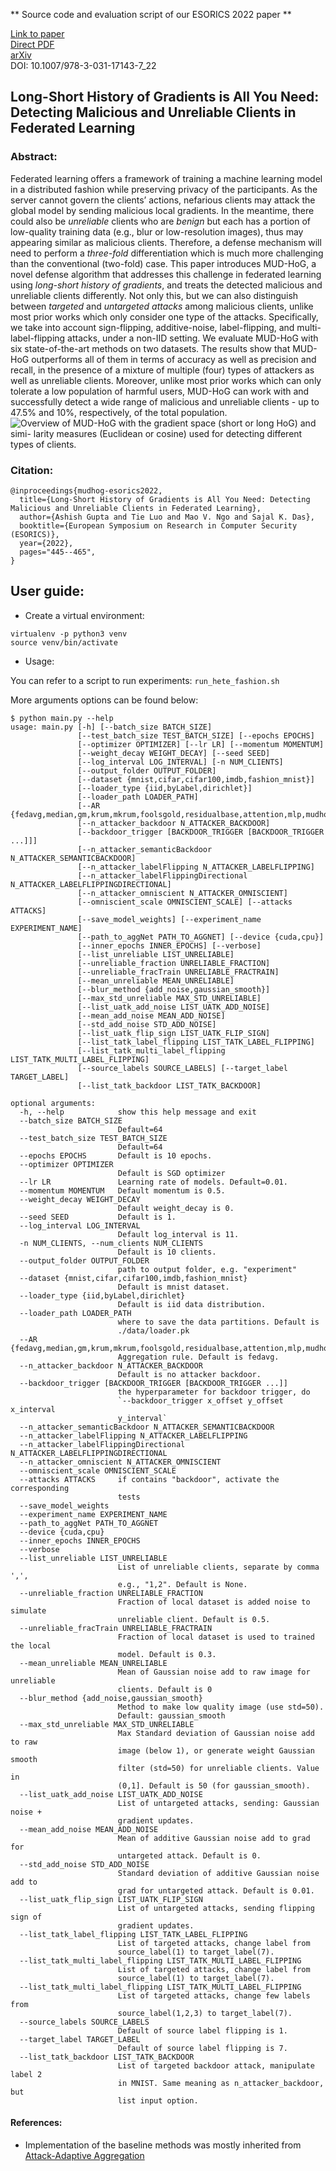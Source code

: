 ** Source code and evaluation script of our ESORICS 2022 paper **

[Link to paper](https://link.springer.com/chapter/10.1007/978-3-031-17143-7_22)<br>
[Direct PDF](https://link.springer.com/content/pdf/10.1007/978-3-031-17143-7_22.pdf?pdf=inline%20link)<br>
[arXiv](https://arxiv.org/abs/2208.10273)<br>
DOI: 10.1007/978-3-031-17143-7_22

## Long-Short History of Gradients is All You Need: Detecting Malicious and Unreliable Clients in Federated Learning

### Abstract:
Federated learning offers a framework of training a machine learning model in a distributed fashion while preserving privacy of the participants. As the server cannot govern the clients’ actions, nefarious clients may attack the global model by sending malicious local gradients. In the meantime, there could also be *unreliable* clients who are *benign* but each has a portion of low-quality training data (e.g., blur or low-resolution images), thus may appearing similar as malicious clients. Therefore, a defense mechanism will need to perform a *three-fold* differentiation which is much more challenging than the conventional (two-fold) case. This paper introduces MUD-HoG, a novel defense algorithm that addresses this challenge in federated learning using *long-short history of gradients*, and treats the detected malicious and unreliable clients differently. Not only this, but we can also distinguish between *targeted* and *untargeted attacks* among malicious clients, unlike most prior works which only consider one type of the attacks. Specifically, we take into account sign-flipping, additive-noise, label-flipping, and multi-label-flipping attacks, under a non-IID setting. We evaluate MUD-HoG with six state-of-the-art methods on two datasets. The results show that MUD-HoG outperforms all of them in terms of accuracy as well as precision and recall, in the presence of a mixture of multiple (four) types of attackers as well as unreliable clients. Moreover, unlike most prior works which can only tolerate a low population of harmful users, MUD-HoG can work with and successfully detect a wide range of malicious and unreliable clients - up to 47.5% and 10%, respectively, of the total population.
![Overview of MUD-HoG with the gradient space (short or long HoG) and simi- larity measures (Euclidean or cosine) used for detecting different types of clients.](./images/MUD-HoG_overview.png)

### Citation:
```
@inproceedings{mudhog-esorics2022,
  title={Long-Short History of Gradients is All You Need: Detecting Malicious and Unreliable Clients in Federated Learning},
  author={Ashish Gupta and Tie Luo and Mao V. Ngo and Sajal K. Das},
  booktitle={European Symposium on Research in Computer Security (ESORICS)},
  year={2022},
  pages="445--465",
}
```

## User guide:
* Create a virtual environment:
```
virtualenv -p python3 venv
source venv/bin/activate
```

* <summary>Usage:</summary>
You can refer to a script to run experiments: `run_hete_fashion.sh`

More arguments options can be found below:

```
$ python main.py --help
usage: main.py [-h] [--batch_size BATCH_SIZE]                                                                                                                                  
               [--test_batch_size TEST_BATCH_SIZE] [--epochs EPOCHS]                                                                                                           
               [--optimizer OPTIMIZER] [--lr LR] [--momentum MOMENTUM]                                                                                                         
               [--weight_decay WEIGHT_DECAY] [--seed SEED]                                                                                                                     
               [--log_interval LOG_INTERVAL] [-n NUM_CLIENTS]                                                                                                                  
               [--output_folder OUTPUT_FOLDER]                                                                                                                                 
               [--dataset {mnist,cifar,cifar100,imdb,fashion_mnist}]                                                                                                           
               [--loader_type {iid,byLabel,dirichlet}]                                                                                                                         
               [--loader_path LOADER_PATH]                                                                                                                                     
               [--AR {fedavg,median,gm,krum,mkrum,foolsgold,residualbase,attention,mlp,mudhog,fedavg_oracle}]                                                                  
               [--n_attacker_backdoor N_ATTACKER_BACKDOOR]                                                                                                                     
               [--backdoor_trigger [BACKDOOR_TRIGGER [BACKDOOR_TRIGGER ...]]]                                                                                                  
               [--n_attacker_semanticBackdoor N_ATTACKER_SEMANTICBACKDOOR]
               [--n_attacker_labelFlipping N_ATTACKER_LABELFLIPPING]
               [--n_attacker_labelFlippingDirectional N_ATTACKER_LABELFLIPPINGDIRECTIONAL]
               [--n_attacker_omniscient N_ATTACKER_OMNISCIENT]
               [--omniscient_scale OMNISCIENT_SCALE] [--attacks ATTACKS]
               [--save_model_weights] [--experiment_name EXPERIMENT_NAME]
               [--path_to_aggNet PATH_TO_AGGNET] [--device {cuda,cpu}]
               [--inner_epochs INNER_EPOCHS] [--verbose]
               [--list_unreliable LIST_UNRELIABLE]
               [--unreliable_fraction UNRELIABLE_FRACTION]
               [--unreliable_fracTrain UNRELIABLE_FRACTRAIN]
               [--mean_unreliable MEAN_UNRELIABLE]
               [--blur_method {add_noise,gaussian_smooth}]
               [--max_std_unreliable MAX_STD_UNRELIABLE]
               [--list_uatk_add_noise LIST_UATK_ADD_NOISE]
               [--mean_add_noise MEAN_ADD_NOISE]
               [--std_add_noise STD_ADD_NOISE]
               [--list_uatk_flip_sign LIST_UATK_FLIP_SIGN]
               [--list_tatk_label_flipping LIST_TATK_LABEL_FLIPPING]
               [--list_tatk_multi_label_flipping LIST_TATK_MULTI_LABEL_FLIPPING]
               [--source_labels SOURCE_LABELS] [--target_label TARGET_LABEL]
               [--list_tatk_backdoor LIST_TATK_BACKDOOR]

optional arguments:
  -h, --help            show this help message and exit
  --batch_size BATCH_SIZE
                        Default=64
  --test_batch_size TEST_BATCH_SIZE
                        Default=64
  --epochs EPOCHS       Default is 10 epochs.
  --optimizer OPTIMIZER
                        Default is SGD optimizer
  --lr LR               Learning rate of models. Default=0.01.
  --momentum MOMENTUM   Default momentum is 0.5.
  --weight_decay WEIGHT_DECAY
                        Default weight_decay is 0.
  --seed SEED           Default is 1.
  --log_interval LOG_INTERVAL
                        Default log_interval is 11.
  -n NUM_CLIENTS, --num_clients NUM_CLIENTS
                        Default is 10 clients.
  --output_folder OUTPUT_FOLDER
                        path to output folder, e.g. "experiment"
  --dataset {mnist,cifar,cifar100,imdb,fashion_mnist}
                        Default is mnist dataset.
  --loader_type {iid,byLabel,dirichlet}
                        Default is iid data distribution.
  --loader_path LOADER_PATH
                        where to save the data partitions. Default is
                        ./data/loader.pk
  --AR {fedavg,median,gm,krum,mkrum,foolsgold,residualbase,attention,mlp,mudhog,fedavg_oracle}
                        Aggregation rule. Default is fedavg.
  --n_attacker_backdoor N_ATTACKER_BACKDOOR
                        Default is no attacker backdoor.
  --backdoor_trigger [BACKDOOR_TRIGGER [BACKDOOR_TRIGGER ...]]
                        the hyperparameter for backdoor trigger, do
                        `--backdoor_trigger x_offset y_offset x_interval
                        y_interval`
  --n_attacker_semanticBackdoor N_ATTACKER_SEMANTICBACKDOOR
  --n_attacker_labelFlipping N_ATTACKER_LABELFLIPPING
  --n_attacker_labelFlippingDirectional N_ATTACKER_LABELFLIPPINGDIRECTIONAL
  --n_attacker_omniscient N_ATTACKER_OMNISCIENT
  --omniscient_scale OMNISCIENT_SCALE
  --attacks ATTACKS     if contains "backdoor", activate the corresponding
                        tests
  --save_model_weights
  --experiment_name EXPERIMENT_NAME
  --path_to_aggNet PATH_TO_AGGNET
  --device {cuda,cpu}
  --inner_epochs INNER_EPOCHS
  --verbose
  --list_unreliable LIST_UNRELIABLE
                        List of unreliable clients, separate by comma ',',
                        e.g., "1,2". Default is None.
  --unreliable_fraction UNRELIABLE_FRACTION
                        Fraction of local dataset is added noise to simulate
                        unreliable client. Default is 0.5.
  --unreliable_fracTrain UNRELIABLE_FRACTRAIN
                        Fraction of local dataset is used to trained the local
                        model. Default is 0.3.
  --mean_unreliable MEAN_UNRELIABLE
                        Mean of Gaussian noise add to raw image for unreliable
                        clients. Default is 0
  --blur_method {add_noise,gaussian_smooth}
                        Method to make low quality image (use std=50).
                        Default: gaussian_smooth
  --max_std_unreliable MAX_STD_UNRELIABLE
                        Max Standard deviation of Gaussian noise add to raw
                        image (below 1), or generate weight Gaussian smooth
                        filter (std=50) for unreliable clients. Value in
                        (0,1]. Default is 50 (for gaussian_smooth).
  --list_uatk_add_noise LIST_UATK_ADD_NOISE
                        List of untargeted attacks, sending: Gaussian noise +
                        gradient updates.
  --mean_add_noise MEAN_ADD_NOISE
                        Mean of additive Gaussian noise add to grad for
                        untargeted attack. Default is 0.
  --std_add_noise STD_ADD_NOISE
                        Standard deviation of additive Gaussian noise add to
                        grad for untargeted attack. Default is 0.01.
  --list_uatk_flip_sign LIST_UATK_FLIP_SIGN
                        List of untargeted attacks, sending flipping sign of
                        gradient updates.
  --list_tatk_label_flipping LIST_TATK_LABEL_FLIPPING
                        List of targeted attacks, change label from
                        source_label(1) to target_label(7).
  --list_tatk_multi_label_flipping LIST_TATK_MULTI_LABEL_FLIPPING
                        List of targeted attacks, change label from
                        source_label(1) to target_label(7).
  --list_tatk_multi_label_flipping LIST_TATK_MULTI_LABEL_FLIPPING
                        List of targeted attacks, change few labels from
                        source_label(1,2,3) to target_label(7).
  --source_labels SOURCE_LABELS
                        Default of source label flipping is 1.
  --target_label TARGET_LABEL
                        Default of source label flipping is 7.
  --list_tatk_backdoor LIST_TATK_BACKDOOR
                        List of targeted backdoor attack, manipulate label 2
                        in MNIST. Same meaning as n_attacker_backdoor, but
                        list input option.
```

#### References:
* Implementation of the baseline methods was mostly inherited from [Attack-Adaptive Aggregation](https://github.com/cpwan/Attack-Adaptive-Aggregation-in-Federated-Learning)
